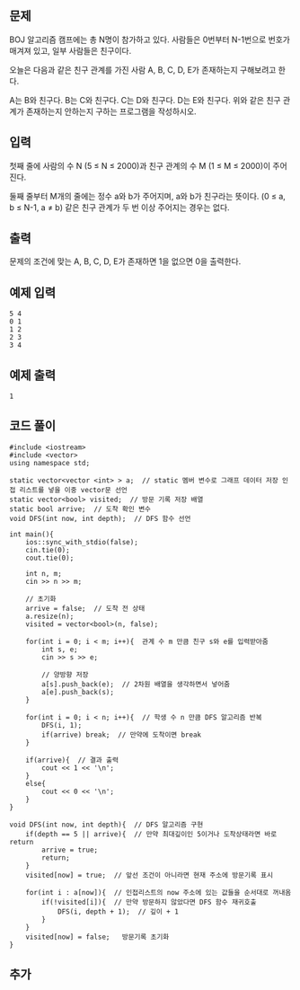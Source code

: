 ## 문제 
BOJ 알고리즘 캠프에는 총 N명이 참가하고 있다. 사람들은 0번부터 N-1번으로 번호가 매겨져 있고, 일부 사람들은 친구이다.

오늘은 다음과 같은 친구 관계를 가진 사람 A, B, C, D, E가 존재하는지 구해보려고 한다.

A는 B와 친구다.
B는 C와 친구다.
C는 D와 친구다.
D는 E와 친구다.
위와 같은 친구 관계가 존재하는지 안하는지 구하는 프로그램을 작성하시오.
## 입력
첫째 줄에 사람의 수 N (5 ≤ N ≤ 2000)과 친구 관계의 수 M (1 ≤ M ≤ 2000)이 주어진다.

둘째 줄부터 M개의 줄에는 정수 a와 b가 주어지며, a와 b가 친구라는 뜻이다. (0 ≤ a, b ≤ N-1, a ≠ b) 같은 친구 관계가 두 번 이상 주어지는 경우는 없다.
## 출력
문제의 조건에 맞는 A, B, C, D, E가 존재하면 1을 없으면 0을 출력한다.


## 예제 입력 
```
5 4
0 1
1 2
2 3
3 4
```

## 예제 출력  
```
1
```
## 코드 풀이
```
#include <iostream>
#include <vector>
using namespace std;

static vector<vector <int> > a;  // static 멤버 변수로 그래프 데이터 저장 인접 리스트를 넣을 이중 vector문 선언
static vector<bool> visited;  // 방문 기록 저장 배열
static bool arrive;  // 도착 확인 변수
void DFS(int now, int depth);  // DFS 함수 선언

int main(){
    ios::sync_with_stdio(false);
    cin.tie(0);
    cout.tie(0);

    int n, m;
    cin >> n >> m;
    
    // 초기화
    arrive = false;  // 도착 전 상태
    a.resize(n);  
    visited = vector<bool>(n, false);  
        
    for(int i = 0; i < m; i++){  관계 수 m 만큼 친구 s와 e를 입력받아줌
        int s, e;
        cin >> s >> e;
        
        // 양방향 저장
        a[s].push_back(e);  // 2차원 배열을 생각하면서 넣어줌
        a[e].push_back(s);
    }
    
    for(int i = 0; i < n; i++){  // 학생 수 n 만큼 DFS 알고리즘 반복
        DFS(i, 1);  
        if(arrive) break;  // 만약에 도착이면 break
    }
    
    if(arrive){  // 결과 출력
        cout << 1 << '\n';  
    }
    else{
        cout << 0 << '\n';
    }
}    

void DFS(int now, int depth){  // DFS 알고리즘 구현
    if(depth == 5 || arrive){  // 만약 최대깊이인 5이거나 도착상태라면 바로 return
        arrive = true;
        return;
    }
    visited[now] = true;  // 앞선 조건이 아니라면 현재 주소에 방문기록 표시
    
    for(int i : a[now]){  // 인접리스트의 now 주소에 있는 값들을 순서대로 꺼내옴   
        if(!visited[i]){  // 만약 방문하지 않았다면 DFS 함수 재귀호출
            DFS(i, depth + 1);  // 깊이 + 1
        }
    }
    visited[now] = false;   방문기록 초기화
}
```
## 추가
